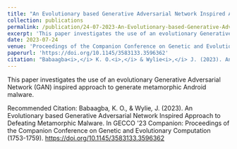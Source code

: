 ```yaml
---
title: "An Evolutionary based Generative Adversarial Network Inspired Approach to Defeating Metamorphic Malware"
collection: publications
permalink: /publication/24-07-2023-An-Evolutionary-based-Generative-Adversarial-Network-Inspired-Approach-to-Defeating-Metamorphic-Malware
excerpt: 'This paper investigates the use of an evolutionary Generative Adversarial Network (GAN) inspired approach to generate metamorphic Android malware.'
date: 2023-07-24
venue: 'Proceedings of the Companion Conference on Genetic and Evolutionary Computation'
paperurl: 'https://doi.org/10.1145/3583133.3596362'
citation: "Babaagba<i>,</i> K. O.<i>,</i> & Wylie<i>,</i> J. (2023). An Evolutionary based Generative Adversarial Network Inspired Approach to Defeating Metamorphic Malware. In  GECCO '23 Companion: Proceedings of the Companion Conference on Genetic and Evolutionary Computation (1753-1759). https://doi.org/10.1145/3583133.3596362"
---
```

This paper investigates the use of an evolutionary Generative Adversarial Network (GAN) inspired approach to generate metamorphic Android malware.


Recommended Citation: Babaagba<i>,</i> K. O.<i>,</i> & Wylie<i>,</i> J. (2023). An Evolutionary based Generative Adversarial Network Inspired Approach to Defeating Metamorphic Malware. In  GECCO '23 Companion: Proceedings of the Companion Conference on Genetic and Evolutionary Computation (1753-1759). https://doi.org/10.1145/3583133.3596362
